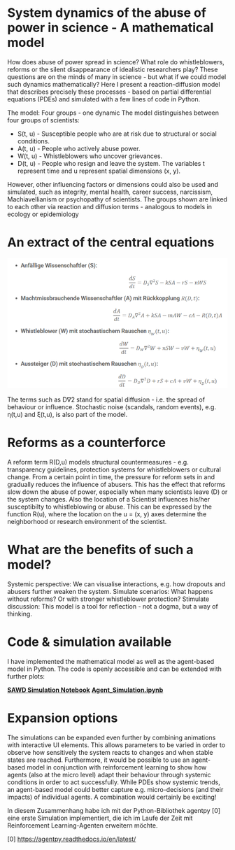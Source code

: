 # System dynamics of the abuse of power in science - A mathematical model
                           
How does abuse of power spread in science? What role do whistleblowers, reforms or the silent disappearance of idealistic researchers play? These questions are on the minds of many in science - but what if we could model such dynamics mathematically? Here I present a reaction-diffusion model that describes precisely these processes - based on partial differential equations (PDEs) and simulated with a few lines of code in Python.

The model: Four groups - one dynamic The model distinguishes between four groups of scientists: 
* S(t, u) - Susceptible people who are at risk due to structural or social conditions.
* A(t, u) - People who actively abuse power.
* W(t, u) - Whistleblowers who uncover grievances.
* D(t, u) - People who resign and leave the system. The variables t represent time and u represent spatial dimensions (x, y).

However, other influencing factors or dimensions could also be used and simulated, such as integrity, mental health, career success, narcissism, Machiavellianism or psychopathy of scientists.
The groups shown are linked to each other via reaction and diffusion terms - analogous to models in ecology or epidemiology

# An extract of the central equations

![Formeln](pdes.png)

The terms such as D∇2 stand for spatial diffusion - i.e. the spread of behaviour or influence. Stochastic noise (scandals, random events), e.g. η(t,u) and ξ(t,u), is also part of the model.

# Reforms as a counterforce
A reform term R(D,u) models structural countermeasures - e.g. transparency guidelines, protection systems for whistleblowers or cultural change. From a certain point in time, the pressure for reform sets in and gradually reduces the influence of abusers. This has the effect that reforms slow down the abuse of power, especially when many scientists leave (D) or the system changes. Also the location of a Scientist influences his/her susceptibilty
to whistleblowing or abuse. This can be expressed by the function R(u), where the location on the u = (x, y) axes determine the neighborhood or research environment of the scientist.

# What are the benefits of such a model?
Systemic perspective: We can visualise interactions, e.g. how dropouts and abusers further weaken the system.
Simulate scenarios: What happens without reforms? Or with stronger whistleblower protection?
Stimulate discussion: This model is a tool for reflection - not a dogma, but a way of thinking.

# Code & simulation available
I have implemented the mathematical model as well as the agent-based model in Python. The code is openly accessible and can be extended with further plots:

**[SAWD Simulation Notebook](SAWD_PDEs.ipynb)**
**[Agent_Simulation.ipynb](Agent_Simulation.ipynb)**

# Expansion options 
The simulations can be expanded even further by combining animations with interactive UI elements. This allows parameters to be varied in order to observe how sensitively the system reacts to changes and when stable states are reached. Furthermore, it would be possible to use an agent-based model in conjunction with reinforcement learning to show how agents (also at the micro level) adapt their behaviour through systemic conditions in order to act successfully. While PDEs show systemic trends, an agent-based model could better capture e.g. micro-decisions (and their impacts) of individual agents. A combination would certainly be exciting!


In diesem Zusammenhang habe ich mit der Python-Bibliothek agentpy [0] eine erste Simulation implementiert, die ich im Laufe der Zeit mit Reinforcement Learning-Agenten erweitern möchte.


[0] https://agentpy.readthedocs.io/en/latest/ 
